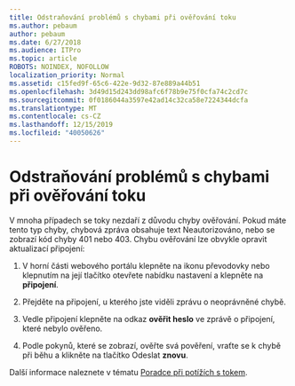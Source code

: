 ```yaml
---
title: Odstraňování problémů s chybami při ověřování toku
ms.author: pebaum
author: pebaum
ms.date: 6/27/2018
ms.audience: ITPro
ms.topic: article
ROBOTS: NOINDEX, NOFOLLOW
localization_priority: Normal
ms.assetid: c15fed9f-65c6-422e-9d32-87e889a44b51
ms.openlocfilehash: 3d49d15d243dd98afc6f78b9e75f0cfa74c2cd7c
ms.sourcegitcommit: 0f0186044a3597e42ad14c32ca58e7224344dcfa
ms.translationtype: MT
ms.contentlocale: cs-CZ
ms.lasthandoff: 12/15/2019
ms.locfileid: "40050626"
---
```

# <a name="troubleshoot-flow-authentication-errors"></a>Odstraňování problémů s chybami při ověřování toku

V mnoha případech se toky nezdaří z důvodu chyby ověřování. Pokud máte tento typ chyby, chybová zpráva obsahuje text Neautorizováno, nebo se zobrazí kód chyby 401 nebo 403. Chybu ověřování lze obvykle opravit aktualizací připojení:
  
1. V horní části webového portálu klepněte na ikonu převodovky nebo klepnutím na její tlačítko otevřete nabídku nastavení a klepněte na **připojení**.
    
2. Přejděte na připojení, u kterého jste viděli zprávu o neoprávněné chybě.
    
3. Vedle připojení klepněte na odkaz **ověřit heslo** ve zprávě o připojení, které nebylo ověřeno. 
    
4. Podle pokynů, které se zobrazí, ověřte svá pověření, vraťte se k chybě při běhu a klikněte na tlačítko Odeslat **znovu**.
    
Další informace naleznete v tématu [Poradce při potížích s tokem](https://go.microsoft.com/fwlink/?linkid=872110).
  

